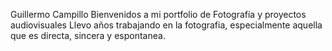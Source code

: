 Guillermo Campillo
Bienvenidos a mi portfolio de Fotografía y proyectos audiovisuales 
Llevo años trabajando en la fotografia, especialmente aquella que es directa, sincera y espontanea.
